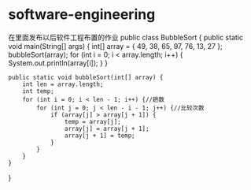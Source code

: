 # software-engineering
在里面发布以后软件工程布置的作业
public class BubbleSort {
	public static void main(String[] args) {
		int[] array = { 49, 38, 65, 97, 76, 13, 27 };
		bubbleSort(array);
		for (int i = 0; i < array.length; i++) {
			System.out.println(array[i]);
		}
	}
 
	public static void bubbleSort(int[] array) {
		int len = array.length;
		int temp;
		for (int i = 0; i < len - 1; i++) {//趟数
			for (int j = 0; j < len - i - 1; j++) {//比较次数 
				if (array[j] > array[j + 1]) {
					temp = array[j];
					array[j] = array[j + 1];
					array[j + 1] = temp;
				}
			}
		}
	}
}
